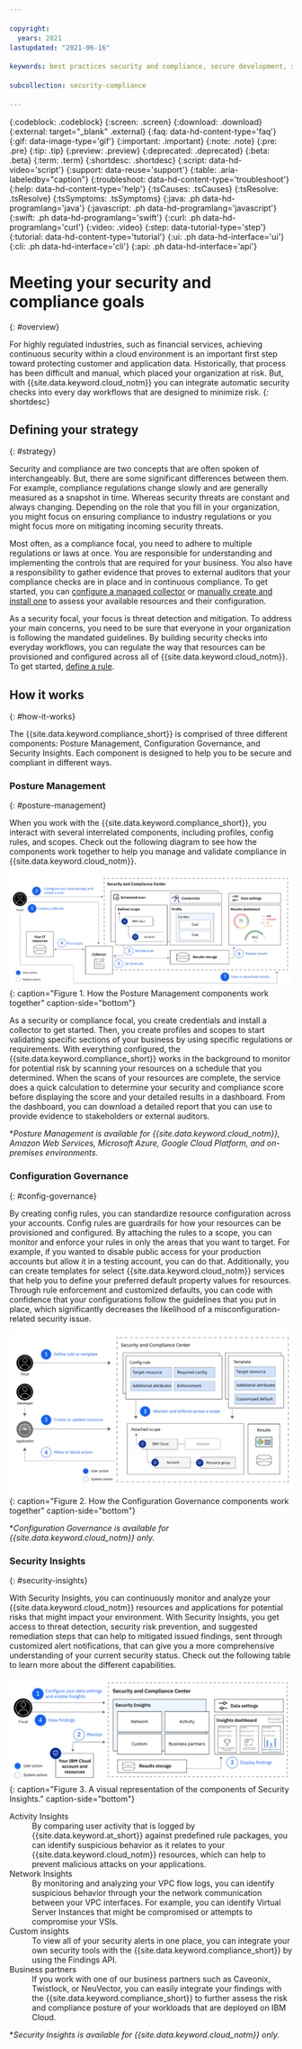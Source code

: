 ```yaml
---

copyright:
  years: 2021
lastupdated: "2021-06-16"

keywords: best practices security and compliance, secure development, security strategy, insights, governance

subcollection: security-compliance

---
```


{:codeblock: .codeblock}
{:screen: .screen}
{:download: .download}
{:external: target="_blank" .external}
{:faq: data-hd-content-type='faq'}
{:gif: data-image-type='gif'}
{:important: .important}
{:note: .note}
{:pre: .pre}
{:tip: .tip}
{:preview: .preview}
{:deprecated: .deprecated}
{:beta: .beta}
{:term: .term}
{:shortdesc: .shortdesc}
{:script: data-hd-video='script'}
{:support: data-reuse='support'}
{:table: .aria-labeledby="caption"}
{:troubleshoot: data-hd-content-type='troubleshoot'}
{:help: data-hd-content-type='help'}
{:tsCauses: .tsCauses}
{:tsResolve: .tsResolve}
{:tsSymptoms: .tsSymptoms}
{:java: .ph data-hd-programlang='java'}
{:javascript: .ph data-hd-programlang='javascript'}
{:swift: .ph data-hd-programlang='swift'}
{:curl: .ph data-hd-programlang='curl'}
{:video: .video}
{:step: data-tutorial-type='step'}
{:tutorial: data-hd-content-type='tutorial'}
{:ui: .ph data-hd-interface='ui'}
{:cli: .ph data-hd-interface='cli'}
{:api: .ph data-hd-interface='api'}



# Meeting your security and compliance goals
{: #overview}

For highly regulated industries, such as financial services, achieving continuous security within a cloud environment is an important first step toward protecting customer and application data. Historically, that process has been difficult and manual, which placed your organization at risk. But, with {{site.data.keyword.cloud_notm}} you can integrate automatic security checks into every day workflows that are designed to minimize risk.
{: shortdesc}



## Defining your strategy
{: #strategy}

Security and compliance are two concepts that are often spoken of interchangeably. But, there are some significant differences between them. For example, compliance regulations change slowly and are generally measured as a snapshot in time. Whereas security threats are constant and always changing. Depending on the role that you fill in your organization, you might focus on ensuring compliance to industry regulations or you might focus more on mitigating incoming security threats.

Most often, as a compliance focal, you need to adhere to multiple regulations or laws at once. You are responsible for understanding and implementing the controls that are required for your business. You also have a responsibility to gather evidence that proves to external auditors that your compliance checks are in place and in continuous compliance. To get started, you can [configure a managed collector](/docs/security-compliance?topic=security-compliance-collector-ibm) or [manually create and install one](/docs/security-compliance?topic=security-compliance-collector-manual) to assess your available resources and their configuration.

As a security focal, your focus is threat detection and mitigation. To address your main concerns, you need to be sure that everyone in your organization is following the mandated guidelines. By building security checks into everyday workflows, you can regulate the way that resources can be provisioned and configured across all of {{site.data.keyword.cloud_notm}}. To get started, [define a rule](/docs/security-compliance?topic=security-compliance-rules).



## How it works
{: #how-it-works}

The {{site.data.keyword.compliance_short}} is comprised of three different components: Posture Management, Configuration Governance, and Security Insights. Each component is designed to help you to be secure and compliant in different ways.

### Posture Management
{: #posture-management}

When you work with the {{site.data.keyword.compliance_short}}, you interact with several interrelated components, including profiles, config rules, and scopes. Check out the following diagram to see how the components work together to help you manage and validate compliance in {{site.data.keyword.cloud_notm}}.

![The diagram shows how you can create profiles and rules, enforce them across scopes that you specify to continuously validate your resources for compliance. The information in the diagram is explained in further detail in the surrounding text.](images/posture.svg){: caption="Figure 1. How the Posture Management components work together" caption-side="bottom"}


As a security or compliance focal, you create credentials and install a collector to get started. Then, you create profiles and scopes to start validating specific sections of your business by using specific regulations or requirements. With everything configured, the {{site.data.keyword.compliance_short}} works in the background to monitor for potential risk by scanning your resources on a schedule that you determined. When the scans of your resources are complete, the service does a quick calculation to determine your security and compliance score before displaying the score and your detailed results in a dashboard. From the dashboard, you can download a detailed report that you can use to provide evidence to stakeholders or external auditors.

&ast;*Posture Management is available for {{site.data.keyword.cloud_notm}}, Amazon Web Services, Microsoft Azure, Google Cloud Platform, and on-premises environments.*

### Configuration Governance
{: #config-governance}

By creating config rules, you can standardize resource configuration across your accounts. Config rules are guardrails for how your resources can be provisioned and configured. By attaching the rules to a scope, you can monitor and enforce your rules in only the areas that you want to target. For example, if you wanted to disable public access for your production accounts but allow it in a testing account, you can do that. Additionally, you can create templates for select {{site.data.keyword.cloud_notm}} services that help you to define your preferred default property values for resources. Through rule enforcement and customized defaults, you can code with confidence that your configurations follow the guidelines that you put in place, which significantly decreases the likelihood of a misconfiguration-related security issue.

![The diagram shows how you can create profiles and rules, enforce them across scopes that you specify to continuously validate your resources for compliance. The information in the diagram is explained in further detail in the surrounding text.](images/config-governance.svg){: caption="Figure 2. How the Configuration Governance components work together" caption-side="bottom"}

&ast;*Configuration Governance is available for {{site.data.keyword.cloud_notm}} only.*

### Security Insights
{: #security-insights}

With Security Insights, you can continuously monitor and analyze your {{site.data.keyword.cloud_notm}} resources and applications for potential risks that might impact your environment. With Security Insights, you get access to threat detection, security risk prevention, and suggested remediation steps that can help to mitigated issued findings, sent through customized alert notifications, that can give you a more comprehensive understanding of your current security status. Check out the following table to learn more about the different capabilities.

![The diagram shows the components of Security Insights](images/insights.svg){: caption="Figure 3. A visual representation of the components of Security Insights." caption-side="bottom"}

<dl>
  <dt>Activity Insights</dt>
    <dd>By comparing user activity that is logged by {{site.data.keyword.at_short}} against predefined rule packages, you can identify suspicious behavior as it relates to your {{site.data.keyword.cloud_notm}} resources, which can help to prevent malicious attacks on your applications.</dd>
  <dt>Network Insights</dt>
    <dd>By monitoring and analyzing your VPC flow logs, you can identify suspicious behavior through your the network communication between your VPC interfaces. For example, you can identify Virtual Server Instances that might be compromised or attempts to compromise your VSIs.</dd>
  <dt>Custom insights</dt>
    <dd>To view all of your security alerts in one place, you can integrate your own security tools with the {{site.data.keyword.compliance_short}} by using the Findings API.</dd>
  <dt>Business partners</dt>
    <dd>If you work with one of our business partners such as Caveonix, Twistlock, or NeuVector, you can easily integrate your findings with the {{site.data.keyword.compliance_short}} to further assess the risk and compliance posture of your workloads that are deployed on IBM Cloud.</dt>
</dl>

&ast;*Security Insights is available for {{site.data.keyword.cloud_notm}} only.* 
